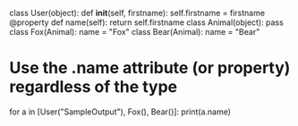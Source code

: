 class User(object):
def __init__(self, firstname):
self.firstname = firstname
@property
def name(self):
return self.firstname
class Animal(object):
pass
class Fox(Animal):
name = "Fox"
class Bear(Animal):
name = "Bear"
# Use the .name attribute (or property) regardless of the type
for a in [User("SampleOutput"), Fox(), Bear()]:
print(a.name)
